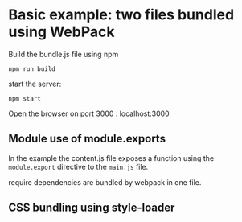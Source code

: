# Basic example: two files bundled using WebPack

Build the bundle.js file using npm

    npm run build

start the server:

    npm start

Open the browser on port 3000 : localhost:3000

## Module use of module.exports

In the example the content.js file exposes a function using
the `module.export` directive to the `main.js` file.

require dependencies are bundled by webpack in one file.

## CSS bundling using style-loader
